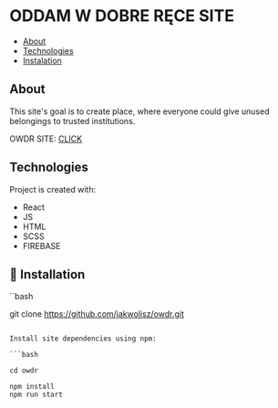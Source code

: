 # ODDAM W DOBRE RĘCE SITE
* [About](#about)
* [Technologies](#technologies)
* [Instalation](#-installation)
## About
This site's goal is to create place, where everyone could give unused belongings to trusted institutions.

OWDR SITE: [CLICK](https://jakwolisz.github.io/owdr/)

## Technologies

Project is created with:
- React
- JS 
- HTML
- SCSS
- FIREBASE

## 🔧 Installation

``bash

git clone https://github.com/jakwolisz/owdr.git

```

Install site dependencies using npm:

```bash

cd owdr

npm install
npm run start

```
